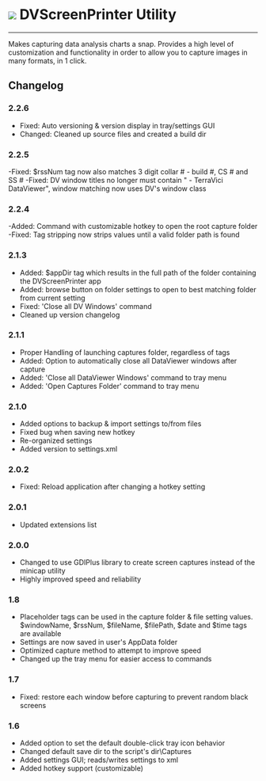 # ![](./DVScreenPrinter.ico) DVScreenPrinter Utility
----------------------------------------------------
Makes capturing data analysis charts a snap. Provides a high level of customization
and functionality in order to allow you to capture images in many formats, in 1 click.


Changelog
----------------------------------------------------

### 2.2.6
- Fixed: Auto versioning & version display in tray/settings GUI
- Changed: Cleaned up source files and created a build dir

### 2.2.5
-Fixed: $rssNum tag now also matches 3 digit collar # - build #, CS # and SS #
-Fixed: DV window titles no longer must contain " - TerraVici DataViewer", window matching now uses DV's window class
### 2.2.4
-Added: Command with customizable hotkey to open the root capture folder
-Fixed: Tag stripping now strips values until a valid folder path is found

### 2.1.3
- Added: $appDir tag which results in the full path of the folder containing the DVScreenPrinter app
- Added: browse button on folder settings to open to best matching folder from current setting
- Fixed: 'Close all DV Windows' command
- Cleaned up version changelog

### 2.1.1
- Proper Handling of launching captures folder, regardless of tags
- Added: Option to automatically close all DataViewer windows after capture
- Added: 'Close all DataViewer Windows' command to tray menu
- Added: 'Open Captures Folder' command to tray menu

### 2.1.0
- Added options to backup & import settings to/from files
- Fixed bug when saving new hotkey
- Re-organized settings
- Added version to settings.xml

### 2.0.2
- Fixed: Reload application after changing a hotkey setting

### 2.0.1
- Updated extensions list

### 2.0.0
- Changed to use GDIPlus library to create screen captures instead of the minicap utility
- Highly improved speed and reliability

### 1.8
- Placeholder tags can be used in the capture folder & file setting values.
  $windowName, $rssNum, $fileName, $filePath, $date and $time tags are available
- Settings are now saved in user's AppData folder
- Optimized capture method to attempt to improve speed
- Changed up the tray menu for easier access to commands

### 1.7
- Fixed: restore each window before capturing to prevent random black screens

### 1.6
- Added option to set the default double-click tray icon behavior
- Changed default save dir to the script's dir\Captures
- Added settings GUI; reads/writes settings to xml
- Added hotkey support (customizable)
